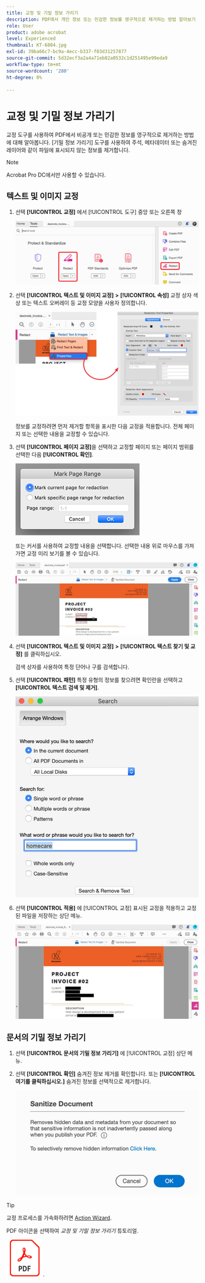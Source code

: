 ```yaml
---
title: 교정 및 기밀 정보 가리기
description: PDF에서 개인 정보 또는 민감한 정보를 영구적으로 제거하는 방법 알아보기
role: User
product: adobe acrobat
level: Experienced
thumbnail: KT-6804.jpg
exl-id: 39ba66c7-bc9a-4ecc-b337-f03d31257877
source-git-commit: 5d32ecf3a2a4a71eb82a0532c1d251495e99eda9
workflow-type: tm+mt
source-wordcount: '280'
ht-degree: 0%

---
```


# 교정 및 기밀 정보 가리기

교정 도구를 사용하여 PDF에서 비공개 또는 민감한 정보를 영구적으로 제거하는 방법에 대해 알아봅니다. [기밀 정보 가리기] 도구를 사용하여 주석, 메타데이터 또는 숨겨진 레이어와 같이 파일에 표시되지 않는 정보를 제거합니다.

>[!NOTE]
>
>Acrobat Pro DC에서만 사용할 수 있습니다.

## 텍스트 및 이미지 교정

1. 선택 **[!UICONTROL 교정]** 에서 [!UICONTROL 도구] 중앙 또는 오른쪽 창

   ![1단계 교정](../assets/Redact_1.png)

1. 선택 **[!UICONTROL 텍스트 및 이미지 교정]** **>** **[!UICONTROL 속성]** 교정 상자 색상 또는 텍스트 오버레이 등 교정 모양을 사용자 정의합니다.

   ![2단계 교정](../assets/Redact_2.png)

   정보를 교정하려면 먼저 제거할 항목을 표시한 다음 교정을 적용합니다. 전체 페이지 또는 선택한 내용을 교정할 수 있습니다.

1. 선택 **[!UICONTROL 페이지 교정]**&#x200B;을 선택하고 교정할 페이지 또는 페이지 범위를 선택한 다음 **[!UICONTROL 확인]**.

   ![4단계 교정](../assets/Redact_3.png)

   또는 커서를 사용하여 교정할 내용을 선택합니다. 선택한 내용 위로 마우스를 가져가면 교정 미리 보기를 볼 수 있습니다.

   ![단계 5a 교정](../assets/Redact_4.png)

1. 선택 **[!UICONTROL 텍스트 및 이미지 교정]** **>** **[!UICONTROL 텍스트 찾기 및 교정]** 를 클릭하십시오.

   검색 상자를 사용하여 특정 단어나 구를 검색합니다.

1. 선택 **[!UICONTROL 패턴]** 특정 유형의 정보를 찾으려면 확인란을 선택하고 **[!UICONTROL 텍스트 검색 및 제거]**.

   ![5b단계 교정](../assets/Redact_5.png)

1. 선택 **[!UICONTROL 적용]** 에 [!UICONTROL 교정] 표시된 교정을 적용하고 교정된 파일을 저장하는 상단 메뉴.

   ![6단계 교정](../assets/Redact_6.png)

## 문서의 기밀 정보 가리기

1. 선택 **[!UICONTROL 문서의 기밀 정보 가리기]** 에 [!UICONTROL 교정] 상단 메뉴.

1. 선택 **[!UICONTROL 확인]** 숨겨진 정보 제거를 확인합니다. 또는 **[!UICONTROL 여기를 클릭하십시오.]** 숨겨진 정보를 선택적으로 제거합니다.

   ![2단계 기밀 정보 가리기](../assets/Redact_7.png)

>[!TIP]
>
>교정 프로세스를 가속화하려면 [Action Wizard](../advanced-tasks/action.md).

PDF 아이콘을 선택하여 *교정 및 기밀 정보 가리기* 튜토리얼.

[![교정 및 기밀 정보 가리기 튜토리얼 다운로드](../assets/acrobat_PDF_96.png)](../assets/AcrobatDCRedact.pdf).
